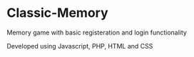 # Classic-Memory
Memory game with basic registeration and login functionality

Developed using Javascript, PHP, HTML and CSS

